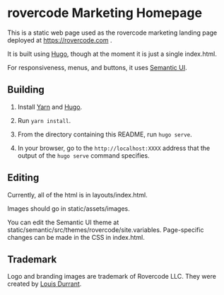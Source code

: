 # rovercode Marketing Homepage

This is a static web page used as the rovercode marketing landing page deployed at https://rovercode.com .

It is built using [Hugo](https://gohugo.io/), though at the moment it is just a single index.html.

For responsiveness, menus, and buttons, it uses [Semantic UI](https://semantic-ui.com/).

## Building

1. Install [Yarn](https://yarnpkg.com/en/docs/install) and [Hugo](https://gohugo.io/getting-started/installing/).

2. Run `yarn install`.

3. From the directory containing this README, run `hugo serve`.

4. In your browser, go to the `http://localhost:XXXX` address that the output of the `hugo serve` command specifies.

## Editing

Currently, all of the html is in layouts/index.html.

Images should go in static/assets/images.

You can edit the Semantic UI theme at static/semantic/src/themes/rovercode/site.variables. Page-specific changes can be made in the CSS in index.html.

## Trademark

Logo and branding images are trademark of Rovercode LLC.
They were created by [Louis Durrant](https://www.louisdurrant.co.uk/).
